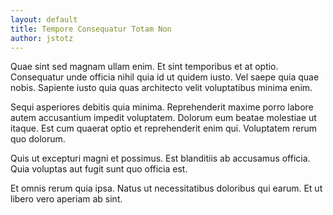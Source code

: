 ```yaml
---
layout: default
title: Tempore Consequatur Totam Non
author: jstotz
---
```


Quae sint sed magnam ullam enim. Et sint temporibus et at optio. Consequatur unde officia nihil quia id ut quidem iusto. Vel saepe quia quae nobis. Sapiente iusto quia quas architecto velit voluptatibus minima enim.

Sequi asperiores debitis quia minima. Reprehenderit maxime porro labore autem accusantium impedit voluptatem. Dolorum eum beatae molestiae ut itaque. Est cum quaerat optio et reprehenderit enim qui. Voluptatem rerum quo dolorum.

Quis ut excepturi magni et possimus. Est blanditiis ab accusamus officia. Quia voluptas aut fugit sunt quo officia est.

Et omnis rerum quia ipsa. Natus ut necessitatibus doloribus qui earum. Et ut libero vero aperiam ab sint.
